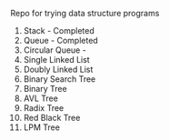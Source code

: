Repo for trying data structure programs
 1. Stack      - Completed
 2. Queue      - Completed
 3. Circular Queue   -
 4. Single Linked List
 5. Doubly Linked List
 6. Binary Search Tree
 7. Binary Tree
 8. AVL Tree
 9. Radix Tree
 10. Red Black Tree
 11. LPM Tree
